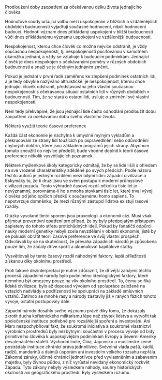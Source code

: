 Prodloužení doby zaopatření za očekávanou délku života jednajícího člověka

Hodnotové soudy určující volbu mezi uspokojením v bližších a vzdálenějších obdobích budoucnosti vyjadřují současné hodnocení, nikoli hodnocení budoucí. Hodnotí význam dnes přikládaný uspokojení v bližší budoucnosti vůči dnes přikládanému významu uspokojení ve vzdálenější budoucnosti.

Nespokojenost, kterou chce člověk co možná nejvíce odstranit, je vždy současnou nespokojeností, tj. nespokojeností pociťovanou v samotném okamžiku jednání, a vždy se vztahuje k budoucím podmínkám. Jednající člověk je dnes nespokojen s očekávanými poměry v různých obdobích budoucnosti a snaží se je účelným jednáním změnit.

Pokud je jednání v první řadě zaměřeno ke zlepšení podmínek ostatních lidí, a je tedy obvykle nazýváno altruistické, je nespokojenost, kterou chce jednající člověk odstranit, představována jeho vlastní současnou nespokojeností s očekávanou situací ostatních lidí v různých obdobích v budoucnosti. Tím, že se stará o ostatní lidi, usiluje o zmírnění své vlastní nespokojenosti.

Není tedy překvapivé, že jsou jednající lidé často odhodláni prodloužit dobu zaopatření za očekávanou dobu svého vlastního života.

Některá využití teorie časové preference

Každá část ekonomie je náchylná k úmyslně mylným výkladům a překrucování ze strany lidí toužících po ospravedlnění nebo odůvodnění chybných doktrín, které jsou základem programů jejich strany. Abychom tomuto zneužití co nejvíce předešli, bude vhodné doplnit k teorii časové preference několik vysvětlujících poznámek.

Některé myšlenkové školy kategoricky odmítají, že by se lidé lišili s ohledem na své vrozené charakteristiky zděděné po svých předcích. Podle názoru těchto autorů je jediným rozdílem mezi bílými lidmi západní civilizace a Eskymáky to, že ti druzí jsou ve svém postupu k moderní průmyslové civilizaci pozadu. Tento výhradně časový rozdíl několika tisíc let je nevýznamný, porovnáme-li ho s mnoha stovkami tisíc let, které trval vývoj člověka od jeho opičích předků k současnému homo sapiens. To nepotvrzuje domněnku, že mezi různými zástupci lidstva existují rasové rozdíly.

Otázky vyvolané tímto sporem jsou praxeologii a ekonomii cizí. Musí však přijmout preventivní opatření pro případ, že by byly předpojatým přístupem zapleteny do tohoto střetu protichůdných idejí. Pokud by fanatičtí odpůrci nauky moderní genetiky nebyli zcela nevzdělaní v oblasti ekonomie, jistě by se pokusili obrátit teorii časové preference ve svůj vlastní prospěch. Odvolávali by se na skutečnost, že převaha západních národů je způsobena pouze tím, že začaly dříve spořit a akumulovat kapitálové statky.

Vysvětlovali by tento časový rozdíl náhodnými faktory, lepší příležitostí získanou díky okolnímu prostředí.

Proti takové dezinterpretaci je nutné zdůraznit, že dřívější zahájení těchto procesů západními národy bylo podmíněno ideologickými faktory, které nemohou být omezeny pouze na vliv okolního prostředí. To, čemu se říká lidská civilizace, bylo až doposud vývojem od spolupráce založené na vztazích nadvlády a podřízenosti ke spolupráci na základě smluvních vztahů. Zatímco se mnohé rasy a národy zastavily již v raných fázích tohoto vývoje, ostatní postupovaly dále.

Západní národy dosáhly svého významu právě díky tomu, že dokázaly zkrotit ducha kořistnického militarismu lépe než zbytek lidstva a vytvořit tak společenské instituce potřebné pro rozsáhlejší spoření a investování. Ani Marx nezpochybňoval fakt, že soukromá iniciativa a soukromé vlastnictví výrobních prostředků byly nezbytnými součástmi v procesu vývoje od bídy primitivního člověka k uspokojivějším podmínkám Evropy a Severní Ameriky devatenáctého století. Východní Indie, Čína, Japonsko a muslimské země postrádaly instituce chránící práva jednotlivce. Svévolná vláda pašů, kádíů, rádžů, mandarínů a daimjů úsporám ani investicím velkého rozsahu nepřála. Zákonné záruky, účinně chránící jednotlivce před vyvlastněním a zabavením majetku, byly živnou půdou, z níž vyrůstal nevídaný ekonomický rozkvět Západu. Tyto zákony nebyly výsledkem náhody, souhry historických okolností ani geografického prostředí. Byly výsledkem rozumu.